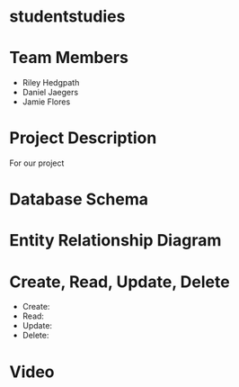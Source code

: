 # studentstudies

# Team Members 
* Riley Hedgpath
* Daniel Jaegers 
* Jamie Flores 
 
# Project Description
For our project 

# Database Schema 

# Entity Relationship Diagram

# Create, Read, Update, Delete
* Create: 
* Read: 
* Update: 
* Delete: 

# Video

